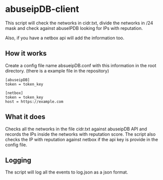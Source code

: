 # abuseipDB-client

This script will check the networks in cidr.txt, divide the networks in /24 mask and check against abuseIPDB looking for IPs with reputation.

Also, if you have a netbox api will add the information too.

## How it works
Create a config file name absueipDB.conf with this information in the root directory. (there is a example file in the repository)

```
[abuseipDB]
token = token_key

[netbox]
token = token_key
host = https://example.com
```

## What it does
Checks all the networks in the file cidr.txt against abuseipDB API and records the IPs inside the networks with reputation score.
The script also checks the IP with reputation against netbox if the api key is provide in the config file.

## Logging
The script will log all the events to log.json as a json format.
